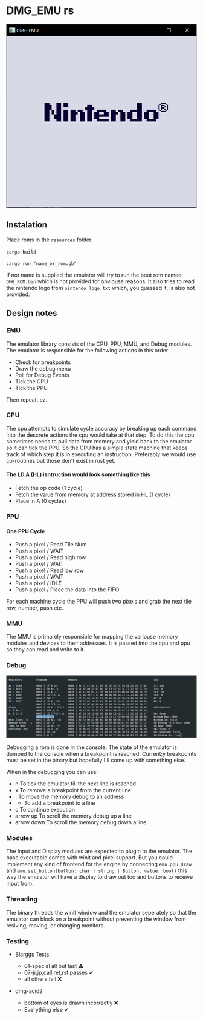 # DMG_EMU rs

![Image of the emulator window showing the nintendo logo](markdown/emulator.PNG)
## Instalation

Place roms in the `resources` folder.

`cargo build`

`cargo run "name_or_rom.gb"`

If not name is supplied the emulator will try to run the boot rom named `DMG_ROM.bin` which is not provided for obviouse reasons. It also tries to read the nintendo logo from `nintendo_logo.txt` which, you guessed it, is also not provided.
## Design notes

### EMU

The emulator library consists of the CPU, PPU, MMU, and Debug modules. The emulator is responsible for the following actions in this order
- Check for breakpoints
- Draw the debug menu
- Poll for Debug Events
- Tick the CPU
- Tick the PPU

Then repeat. ez. 

### CPU

The cpu attempts to simulate cycle accuracy by breaking up each command into the descrete actions the cpu would take at that step. To do this the cpu sometimes needs to pull data from memery and yield back to the emulator so it can tick the PPU. So the CPU has a simple state machine that keeps track of which step it is in executing an instruction. Preferably we would use co-routines but those don't exist in rust yet.

#### The LD A (HL) isntruction would look something like this

 - Fetch the op code (1 cycle)
 - Fetch the value from memory at address stored in HL (1 cycle)
 - Place in A (0 cycles)

### PPU

#### One PPU Cycle

 - Push a pixel / Read Tile Num
 - Push a pixel / WAIT
 - Push a pixel / Read high row
 - Push a pixel / WAIT
 - Push a pixel / Read low row
 - Push a pixel / WAIT
 - Push a pixel / IDLE
 - Push a pixel / Place the data into the FIFO

For each machine cycle the PPU will push two pixels and grab the next tile row, number, push etc.

### MMU

The MMU is primarely responsible for mapping the variouse memory modules and devices to their addresses. It is passed into the cpu and ppu so they can read and write to it.

### Debug

![Debug Panel Image](markdown/debug.png)

Debugging a rom is done in the console. The state of the emulator is dumped to the console when a breakpoint is reached. Current;y breakpoints must be set in the binary but hopefully I'll come up with something else. 

When in the debugging you can use:
- n To tick the emulator till the next line is reached
- x To remove a breakpoint from the current line
- : To move the memory debug to an address
- + To add a breakpoint to a line
- c To continue execution
- arrow up To scroll the memory debug up a line
- arrow down To scroll the memory debug down a line

### Modules

The Input and Display modules are expected to plugin to the emulator. The base executable comes with winit and pixel support. But you could implement any kind of frontend for the engine by connecting `emu.ppu.draw` and `emu.set_button(button: char | string | Button, value: bool)` this way the emulator will have a display to draw out too and buttons to receive input from.

### Threading

The binary threads the winit window and the emulator seperately so that the emulator can block on a breakpoint without preventing the window from resiving, moving, or changing monitors. 

### Testing

 - Blarggs Tests
   - 01-special all but last ⚠
   - 07-jr,jp,call,ret,rst passes ✔
   - all others fail ❌

 - dmg-acid2
   - bottom of eyes is drawn incorrectly ❌
   - Everything else ✔
